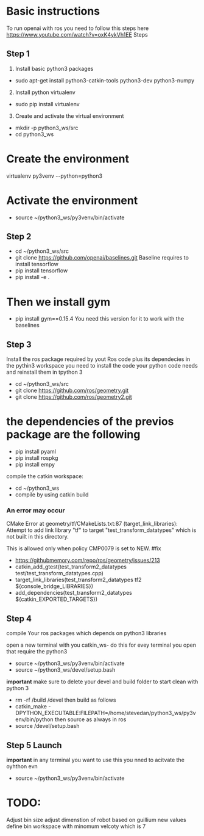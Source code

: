 # Basic instructions
To run openai with ros you need to follow this steps here
https://www.youtube.com/watch?v=oxK4ykVh1EE
Steps

## **Step 1**
1. Install basic python3 packages
- sudo apt-get install python3-catkin-tools python3-dev python3-numpy

2. Install python virtualenv
- sudo pip install virtualenv

3. Create and activate the virtual environment
- mkdir -p python3_ws/src
- cd python3_ws

# Create the environment
virtualenv py3venv --python=python3
# Activate the environment
- source ~/python3_ws/py3venv/bin/activate

## **Step 2**
- cd ~/python3_ws/src
- git clone https://github.com/openai/baselines.git
Baseline requires to install tensorflow
- pip install tensorflow
- pip install -e .
# Then we install gym
- pip install gym==0.15.4
You need this version for it to work with the baselines

## **Step 3**
Install the ros package required by yout Ros code plus its dependecies in the pythin3 workspace
you need to install the code your python code needs and reinstall them in tpython 3
- cd ~/python3_ws/src
- git clone https://github.com/ros/geometry.git
- git clone https://github.com/ros/geometry2.git
# the dependencies of the previos package are the following
- pip install pyaml
- pip install rospkg
- pip install empy

compile the catkin workspace:
- cd ~/python3_ws
- compile by using catkin build
### An error may occur
CMake Error at geometry/tf/CMakeLists.txt:87 (target_link_libraries):
  Attempt to add link library "tf" to target "test_transform_datatypes" which
  is not built in this directory.

  This is allowed only when policy CMP0079 is set to NEW.
  #fix
- https://githubmemory.com/repo/ros/geometry/issues/213
- catkin_add_gtest(test_transform2_datatypes test/test_transform_datatypes.cpp)
- target_link_libraries(test_transform2_datatypes tf2  ${console_bridge_LIBRARIES})
- add_dependencies(test_transform2_datatypes ${catkin_EXPORTED_TARGETS})


## **Step 4**
 compile Your ros packages which depends on python3 libraries

open a new terminal with you catkin_ws- do this for evey terminal you open that require the python3
- source ~/python3_ws/py3venv/bin/activate
- source ~/python3_ws/devel/setup.bash

**important**
make sure to delete your devel and build folder to start clean with python 3
- rm -rf /build /devel
then build as follows
- catkin_make -DPYTHON_EXECUTABLE:FILEPATH=/home/stevedan/python3_ws/py3venv/bin/python
then source as always in ros
- source /devel/setup.bash
## Step 5  Launch


**important**
in any terminal you want to use this you nned to acitvate the oyhthon evn
- source ~/python3_ws/py3venv/bin/activate


# TODO:
Adjust bin size
adjust dimenstion of robot based on guillium new values
define bin workspace with minomum velcoty which is 7
